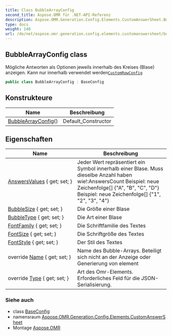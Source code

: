```yaml
---
title: Class BubbleArrayConfig
second_title: Aspose.OMR für .NET-API-Referenz
description: Aspose.OMR.Generation.Config.Elements.CustomAnswerSheet.BubbleArrayConfig klas. Mögliche Antworten als Optionen jeweils innerhalb des Kreises Blase anzeigen. Kann nur innerhalb verwendet werdenCustomRowConfig
type: docs
weight: 140
url: /de/net/aspose.omr.generation.config.elements.customanswersheet/bubblearrayconfig/
---
```

## BubbleArrayConfig class

Mögliche Antworten als Optionen jeweils innerhalb des Kreises (Blase) anzeigen. Kann nur innerhalb verwendet werden[`CustomRowConfig`](../customrowconfig/)

```csharp
public class BubbleArrayConfig : BaseConfig
```

## Konstrukteure

| Name | Beschreibung |
| --- | --- |
| [BubbleArrayConfig](bubblearrayconfig/)() | Default_Constructor |

## Eigenschaften

| Name | Beschreibung |
| --- | --- |
| [AnswersValues](../../aspose.omr.generation.config.elements.customanswersheet/bubblearrayconfig/answersvalues/) { get; set; } | Jeder Wert repräsentiert ein Symbol innerhalb einer Blase. Muss dieselbe Anzahl haben wie!:AnswersCount Beispiel: neue Zeichenfolge[] {"A", "B", "C", "D"} Beispiel: neue Zeichenfolge[] {"1", "2", "3", "4"} |
| [BubbleSize](../../aspose.omr.generation.config.elements.customanswersheet/bubblearrayconfig/bubblesize/) { get; set; } | Die Größe einer Blase |
| [BubbleType](../../aspose.omr.generation.config.elements.customanswersheet/bubblearrayconfig/bubbletype/) { get; set; } | Die Art einer Blase |
| [FontFamily](../../aspose.omr.generation.config.elements.customanswersheet/bubblearrayconfig/fontfamily/) { get; set; } | Die Schriftfamilie des Textes |
| [FontSize](../../aspose.omr.generation.config.elements.customanswersheet/bubblearrayconfig/fontsize/) { get; set; } | Die Schriftgröße des Textes |
| [FontStyle](../../aspose.omr.generation.config.elements.customanswersheet/bubblearrayconfig/fontstyle/) { get; set; } | Der Stil des Textes |
| override [Name](../../aspose.omr.generation.config.elements.customanswersheet/bubblearrayconfig/name/) { get; set; } | Name des Bubble-Arrays. Beteiligt sich nicht an der Anzeige oder Generierung von element |
| override [Type](../../aspose.omr.generation.config.elements.customanswersheet/bubblearrayconfig/type/) { get; set; } | Art des Omr-Elements. Erforderliches Feld für die JSON-Serialisierung. |

### Siehe auch

* class [BaseConfig](../../aspose.omr.generation.config/baseconfig/)
* namensraum [Aspose.OMR.Generation.Config.Elements.CustomAnswerSheet](../../aspose.omr.generation.config.elements.customanswersheet/)
* Montage [Aspose.OMR](../../)


